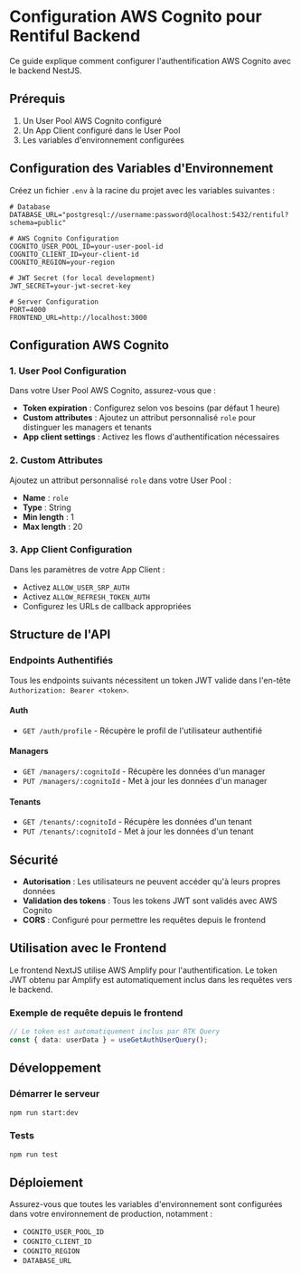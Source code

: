 # Configuration AWS Cognito pour Rentiful Backend

Ce guide explique comment configurer l'authentification AWS Cognito avec le backend NestJS.

## Prérequis

1. Un User Pool AWS Cognito configuré
2. Un App Client configuré dans le User Pool
3. Les variables d'environnement configurées

## Configuration des Variables d'Environnement

Créez un fichier `.env` à la racine du projet avec les variables suivantes :

```env
# Database
DATABASE_URL="postgresql://username:password@localhost:5432/rentiful?schema=public"

# AWS Cognito Configuration
COGNITO_USER_POOL_ID=your-user-pool-id
COGNITO_CLIENT_ID=your-client-id
COGNITO_REGION=your-region

# JWT Secret (for local development)
JWT_SECRET=your-jwt-secret-key

# Server Configuration
PORT=4000
FRONTEND_URL=http://localhost:3000
```

## Configuration AWS Cognito

### 1. User Pool Configuration

Dans votre User Pool AWS Cognito, assurez-vous que :

- **Token expiration** : Configurez selon vos besoins (par défaut 1 heure)
- **Custom attributes** : Ajoutez un attribut personnalisé `role` pour distinguer les managers et tenants
- **App client settings** : Activez les flows d'authentification nécessaires

### 2. Custom Attributes

Ajoutez un attribut personnalisé `role` dans votre User Pool :

- **Name** : `role`
- **Type** : String
- **Min length** : 1
- **Max length** : 20

### 3. App Client Configuration

Dans les paramètres de votre App Client :

- Activez `ALLOW_USER_SRP_AUTH`
- Activez `ALLOW_REFRESH_TOKEN_AUTH`
- Configurez les URLs de callback appropriées

## Structure de l'API

### Endpoints Authentifiés

Tous les endpoints suivants nécessitent un token JWT valide dans l'en-tête `Authorization: Bearer <token>`.

#### Auth

- `GET /auth/profile` - Récupère le profil de l'utilisateur authentifié

#### Managers

- `GET /managers/:cognitoId` - Récupère les données d'un manager
- `PUT /managers/:cognitoId` - Met à jour les données d'un manager

#### Tenants

- `GET /tenants/:cognitoId` - Récupère les données d'un tenant
- `PUT /tenants/:cognitoId` - Met à jour les données d'un tenant

## Sécurité

- **Autorisation** : Les utilisateurs ne peuvent accéder qu'à leurs propres données
- **Validation des tokens** : Tous les tokens JWT sont validés avec AWS Cognito
- **CORS** : Configuré pour permettre les requêtes depuis le frontend

## Utilisation avec le Frontend

Le frontend NextJS utilise AWS Amplify pour l'authentification. Le token JWT obtenu par Amplify est automatiquement inclus dans les requêtes vers le backend.

### Exemple de requête depuis le frontend

```typescript
// Le token est automatiquement inclus par RTK Query
const { data: userData } = useGetAuthUserQuery();
```

## Développement

### Démarrer le serveur

```bash
npm run start:dev
```

### Tests

```bash
npm run test
```

## Déploiement

Assurez-vous que toutes les variables d'environnement sont configurées dans votre environnement de production, notamment :

- `COGNITO_USER_POOL_ID`
- `COGNITO_CLIENT_ID`
- `COGNITO_REGION`
- `DATABASE_URL`
